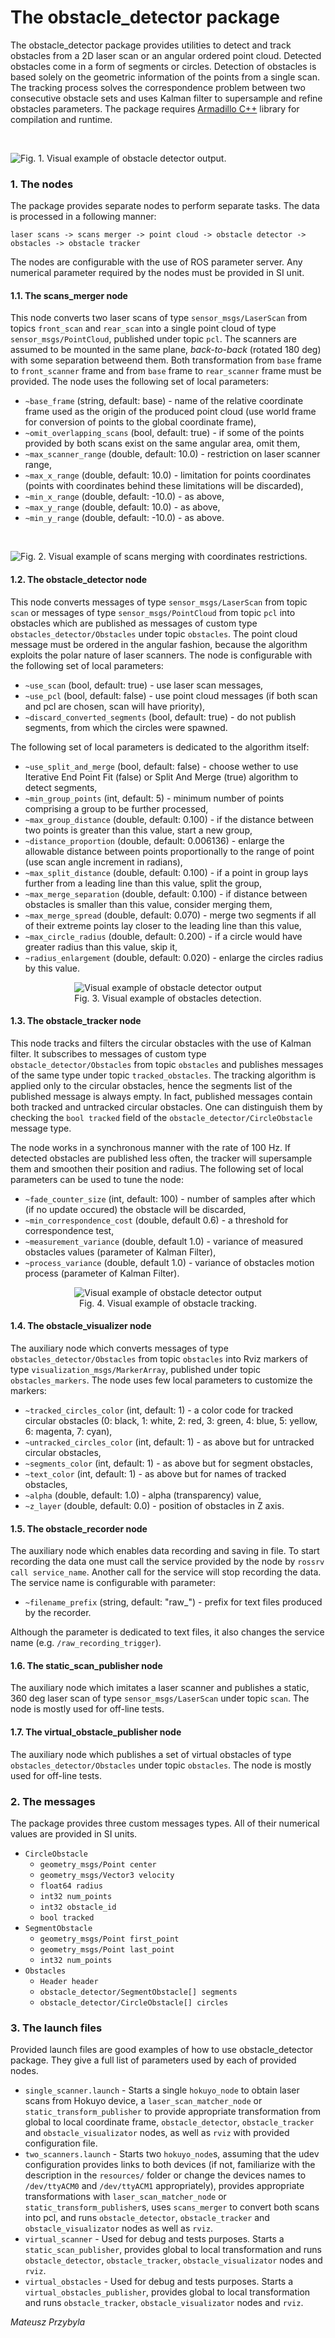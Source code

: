 # The obstacle_detector package 

The obstacle_detector package provides utilities to detect and track obstacles from a 2D laser scan or an angular ordered point cloud. Detected obstacles come in a form of segments or circles. Detection of obstacles is based solely on the geometric information of the points from a single scan. The tracking process solves the correspondence problem between two consecutive obstacle sets and uses Kalman filter to supersample and refine obstacles parameters. The package requires [Armadillo C++](http://arma.sourceforge.net) library for compilation and runtime.

&nbsp;

![Fig. 1. Visual example of obstacle detector output.](https://cloud.githubusercontent.com/assets/1482514/15776148/2fc8f610-2986-11e6-88ed-6c6142e87465.png "Fig. 1. Visual example of obstacle detector output.")

[//]: <> (<p align="center">)
[//]: <> (  <img src="https://cloud.githubusercontent.com/assets/1482514/15776148/2fc8f610-2986-11e6-88ed-6c6142e87465.png" alt="Visual example of obstacle detector output."/>)
[//]: <> (  <br/>)
[//]: <> (  Fig. 1. Visual example of obstacle detector output.)
[//]: <> (</p>)

### 1. The nodes

The package provides separate nodes to perform separate tasks. The data is processed in a following manner:

`laser scans -> scans merger -> point cloud -> obstacle detector -> obstacles -> obstacle tracker`

The nodes are configurable with the use of ROS parameter server. Any numerical parameter required by the nodes must be provided in SI unit.

#### 1.1. The scans_merger node
This node converts two laser scans of type `sensor_msgs/LaserScan` from topics `front_scan` and `rear_scan` into a single point cloud of type `sensor_msgs/PointCloud`, published under topic `pcl`. The scanners are assumed to be mounted in the same plane, _back-to-back_ (rotated 180 deg) with some separation betweend them. Both transformation from `base` frame to `front_scanner` frame and from `base` frame to `rear_scanner` frame must be provided. The node uses the following set of local parameters:

* `~base_frame` (string, default: base) - name of the relative coordinate frame used as the origin of the produced point cloud (use world frame for conversion of points to the global coordinate frame),
* `~omit_overlapping_scans` (bool, default: true) - if some of the points provided by both scans exist on the same angular area, omit them,
* `~max_scanner_range` (double, default: 10.0) - restriction on laser scanner range,
* `~max_x_range` (double, default: 10.0) - limitation for points coordinates (points with coordinates behind these limitations will be discarded),
* `~min_x_range` (double, default: -10.0) - as above,
* `~max_y_range` (double, default: 10.0) - as above,
* `~min_y_range` (double, default: -10.0) - as above.

&nbsp;

![Fig. 2. Visual example of scans merging with coordinates restrictions.](https://cloud.githubusercontent.com/assets/1482514/16087445/4af50edc-3323-11e6-88c7-c7ee12b6d63b.gif "Fig. 1. Visual example of scans merging with coordinates restrictions.")

[//]: <> (<p align="center">)
[//]: <> (  <img src="https://cloud.githubusercontent.com/assets/1482514/16087445/4af50edc-3323-11e6-88c7-c7ee12b6d63b.gif" alt="Visual example of obstacle detector output"/>)
[//]: <> (  <br/>)
[//]: <> (  Fig. 2. Visual example of scans merging with coordinates restrictions.)
[//]: <> (</p>)

#### 1.2. The obstacle_detector node 
This node converts messages of type `sensor_msgs/LaserScan` from topic `scan` or messages of type `sensor_msgs/PointCloud` from topic `pcl` into obstacles which are published as messages of custom type `obstacles_detector/Obstacles` under topic `obstacles`. The point cloud message must be ordered in the angular fashion, because the algorithm exploits the polar nature of laser scanners. The node is configurable with the following set of local parameters:

* `~use_scan` (bool, default: true) - use laser scan messages,
* `~use_pcl` (bool, default: false) - use point cloud messages (if both scan and pcl are chosen, scan will have priority),
* `~discard_converted_segments` (bool, default: true) - do not publish segments, from which the circles were spawned.

The following set of local parameters is dedicated to the algorithm itself:

* `~use_split_and_merge` (bool, default: false) - choose wether to use Iterative End Point Fit (false) or Split And Merge (true) algorithm to detect segments,
* `~min_group_points` (int, default: 5) - minimum number of points comprising a group to be further processed,
* `~max_group_distance` (double, default: 0.100) - if the distance between two points is greater than this value, start a new group,
* `~distance_proportion` (double, default: 0.006136) - enlarge the allowable distance between points proportionally to the range of point (use scan angle increment in radians),
* `~max_split_distance` (double, default: 0.100) - if a point in group lays further from a leading line than this value, split the group, 
* `~max_merge_separation` (double, default: 0.100) - if distance between obstacles is smaller than this value, consider merging them,
* `~max_merge_spread` (double, default: 0.070) - merge two segments if all of their extreme points lay closer to the leading line than this value,
* `~max_circle_radius` (double, default: 0.200) - if a circle would have greater radius than this value, skip it, 
* `~radius_enlargement` (double, default: 0.020) - enlarge the circles radius by this value.

<p align="center">
  <img src="https://cloud.githubusercontent.com/assets/1482514/16087483/63733baa-3323-11e6-8a72-f9e17b6691d5.gif" alt="Visual example of obstacle detector output"/>
  <br/>
  Fig. 3. Visual example of obstacles detection.
</p>

#### 1.3. The obstacle_tracker node
This node tracks and filters the circular obstacles with the use of Kalman filter. It subscribes to messages of custom type `obstacle_detector/Obstacles` from topic `obstacles` and publishes messages of the same type under topic `tracked_obstacles`. The tracking algorithm is applied only to the circular obstacles, hence the segments list of the published message is always empty. In fact, published messages contain both tracked and untracked circular obstacles. One can distinguish them by checking the `bool tracked` field of the `obstacle_detector/CircleObstacle` message type. 

The node works in a synchronous manner with the rate of 100 Hz. If detected obstacles are published less often, the tracker will supersample them and smoothen their position and radius. The following set of local parameters can be used to tune the node:

* `~fade_counter_size` (int, default: 100) - number of samples after which (if no update occured) the obstacle will be discarded,
* `~min_correspondence_cost` (double, default 0.6) - a threshold for correspondence test,
* `~measurement_variance` (double, default 1.0) - variance of measured obstacles values (parameter of Kalman Filter),
* `~process_variance` (double, default 1.0) - variance of obstacles motion process (parameter of Kalman Filter).

<p align="center">
  <img src="https://cloud.githubusercontent.com/assets/1482514/16087421/32d1f52c-3323-11e6-86bb-c1ac851d1b77.gif" alt="Visual example of obstacle detector output"/>
  <br/>
  Fig. 4. Visual example of obstacle tracking.
</p>

#### 1.4. The obstacle_visualizer node
The auxiliary node which converts messages of type `obstacles_detector/Obstacles` from topic `obstacles` into Rviz markers of type `visualization_msgs/MarkerArray`, published under topic `obstacles_markers`. The node uses few local parameters to customize the markers:

* `~tracked_circles_color` (int, default: 1) - a color code for tracked circular obstacles (0: black, 1: white, 2: red, 3: green, 4: blue, 5: yellow, 6: magenta, 7: cyan),
* `~untracked_circles_color` (int, default: 1) - as above but for untracked circular obstacles, 
* `~segments_color` (int, default: 1) - as above but for segment obstacles,
* `~text_color` (int, default: 1) - as above but for names of tracked obstacles,
* `~alpha` (double, default: 1.0) - alpha (transparency) value,
* `~z_layer` (double, default: 0.0) - position of obstacles in Z axis.

#### 1.5. The obstacle_recorder node
The auxiliary node which enables data recording and saving in file. To start recording the data one must call the service provided by the node by `rossrv call service_name`. Another call for the service will stop recording the data. The service name is configurable with parameter:

* `~filename_prefix` (string, default: "raw_") - prefix for text files produced by the recorder.

Although the parameter is dedicated to text files, it also changes the service name (e.g. `/raw_recording_trigger`).

#### 1.6. The static_scan_publisher node
The auxiliary node which imitates a laser scanner and publishes a static, 360 deg laser scan of type `sensor_msgs/LaserScan` under topic `scan`. The node is mostly used for off-line tests.

#### 1.7. The virtual_obstacle_publisher node
The auxiliary node which publishes a set of virtual obstacles of type `obstacles_detector/Obstacles` under topic `obstacles`. The node is mostly used for off-line tests.

### 2. The messages

The package provides three custom messages types. All of their numerical values are provided in SI units.

* `CircleObstacle`
  * `geometry_msgs/Point center`
  * `geometry_msgs/Vector3 velocity`
  * `float64 radius`
  * `int32 num_points`
  * `int32 obstacle_id`
  * `bool tracked` 
* `SegmentObstacle`
  * `geometry_msgs/Point first_point`
  * `geometry_msgs/Point last_point`
  * `int32 num_points`
* `Obstacles`
  * `Header header`
  * `obstacle_detector/SegmentObstacle[] segments`
  * `obstacle_detector/CircleObstacle[] circles`

### 3. The launch files

Provided launch files are good examples of how to use obstacle_detector package. They give a full list of parameters used by each of provided nodes.

* `single_scanner.launch` - Starts a single `hokuyo_node` to obtain laser scans from Hokuyo device, a `laser_scan_matcher_node` or `static_transform_publisher` to provide appropriate transformation from global to local coordinate frame, `obstacle_detector`, `obstacle_tracker` and `obstacle_visualizator` nodes, as well as `rviz` with provided configuration file.
* `two_scanners.launch` - Starts two `hokuyo_node`s, assuming that the udev configuration provides links to both devices (if not, familiarize with the description in the `resources/` folder or change the devices names to `/dev/ttyACM0` and `/dev/ttyACM1` appropriately), provides appropriate transformations with `laser_scan_matcher_node` or `static_transform_publisher`s, uses `scans_merger` to convert both scans into pcl, and runs `obstacle_detector`, `obstacle_tracker` and `obstacle_visualizator` nodes as well as `rviz`.
* `virtual_scanner` - Used for debug and tests purposes. Starts a `static_scan_publisher`, provides global to local transformation and runs `obstacle_detector`, `obstacle_tracker`, `obstacle_visualizator` nodes and `rviz`.
* `virtual_obstacles` - Used for debug and tests purposes. Starts a `virtual_obstacles_publisher`, provides global to local transformation and runs `obstacle_tracker`, `obstacle_visualizator` nodes and `rviz`.

_Mateusz Przybyla_

